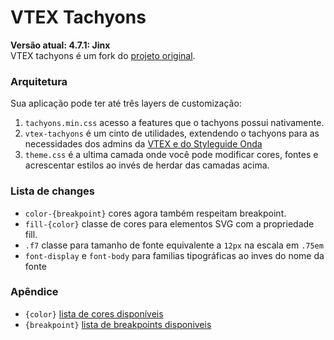 # VTEX Tachyons

**Versão atual: 4.7.1: Jinx** <br/>
VTEX tachyons é um fork do [projeto original](https://github.com/tachyons-css/).

### Arquitetura

Sua aplicação pode ter até três layers de customização:

1. `tachyons.min.css` acesso a features que o tachyons possui nativamente.
2. `vtex-tachyons` é um cinto de utilidades, extendendo o tachyons para as necessidades dos admins da [VTEX e do Styleguide Onda](https://github.com/vtex/onda)
3. `theme.css` é a ultima camada onde você pode modificar cores, fontes e acrescentar estilos ao invés de herdar das camadas acima.

### Lista de changes

- `color-{breakpoint}` cores agora também respeitam breakpoint.
- `fill-{color}` classe de cores para elementos SVG com a propriedade fill.
- `.f7` classe para tamanho de fonte equivalente a `12px` na escala em `.75em`
- `font-display` e `font-body` para familias tipográficas ao inves do nome da fonte

### Apêndice

- `{color}` [lista de cores disponíveis](src/_colors.css)
- `{breakpoint}` [lista de breakpoints disponiveis](src/_media-queries.css)
